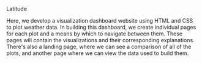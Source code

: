 Latitude

Here, we develop a visualization dashboard website using HTML and CSS to plot weather data. In building this dashboard, we create
individual pages for each plot and a means by which to navigate between them. These pages will contain the visualizations
and their corresponding explanations. There's also a landing page, where we can see a comparison of all of the plots, and another
page where we can view the data used to build them.
